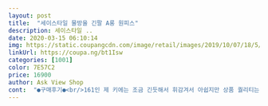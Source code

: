 ```yaml
---
layout: post 
title:  "세이스타일 물방울 긴팔 A롱 원피스" 
description: 세이스타일 ..
date: 2020-03-15 06:10:14 
img: https://static.coupangcdn.com/image/retail/images/2019/10/07/18/5/8f21c4f8-95cb-41dd-adce-c026ca4b3608.jpg 
linkUrl: https://coupa.ng/bt1Isw 
categories: [1001] 
color: 7E57C2 
price: 16900 
author: Ask View Shop 
cont:  "●구매후기●<br/>161인 제 키에는 조금 긴듯해서 휘감겨서 아쉽지만 상품 퀄리티는 좋으니 나중에 다른 원피스 사러 또 들러야 겠어요.<br/><br/>5~7천원이였음 가성비 ㅆㅅㅌㅊ<br/>가격은 불만족 핏은 만족한 제품... <br/><br/>그래도 막상 입으니 핏은 예쁨 길이도 길어서 하체비만 가리기쌉가능 ... <br/> 몸매에 따라 다양한느낌으로 호불호 갈릴듯<br/>그럭저럭 옷은 맘에들지만  가격생각하면 맘에안드네요.<br/>.<br/><br/>긴팔 홈웨어를 여기저기 찾고 있었는데 득템이네요.<br/><br/>늘 입고 있는 세♡스킨 보다 보풀도 없고, 두께감도 좀 있어서 훨 좋은듯요.<br/> 구김도 없는 소재라 여행갈때도 둘둘 말아 넣으면 되니 편할 듯 하네요.<br/><br/>동대문 도매시장에서 대봉으로 떼다 비싸게 파는느낌?<br/>딱 인터넷쇼핑몰 저렴이느낌... <br/><br/>만원정도였으면 가성비평타쳤다 할정도 느낌?<br/>비싸고 예쁜 잠옷 느낌 ㅋㅋㅋㅋ.<br/>.<br/><br/>생각보다 활용도 낮아서 한번밖에 못입었네요<br/>솔직히 이돈주고 살만한 제품은 아닌듯.<br/>.<br/>생각보다 엄청얇고<br/>아 글고 물방울무늬라고 써져있는데 물방울이라기보단 불특정다수의 동그라미들 박혀있는데 뭐 입으면 별 느낌없긴함<br/>아 쭉쭉 늘어나는 재질이라 입으면 엄청 편해요<br/>오.<br/>.<br/> 무게감은 있는데 탱글탱글 하고 신축성 없어서 좋아요.<br/><br/>위에도 썼지만 냉장고바지 입은듯한 편안함.<br/>.<br/> 입고자도 편안함... <br/><br/>재질도 약간 까슬거리는? 하늘하늘한 재질.<br/>.<br/> 냉장고바지 재질이라해야되나?<br/>정말 생각보다 낙낙하네요 기장도 롱~한 팔길이도 손목을 넘겨서 칠부로 만들까 어쩔까 생각중이고 저 평소에55입는데 품도 약간 낙낙하고 살짝 나온 똥배정도는 감싸줄 정도는 되는것 같고요, 예쁘기는 하는데 넘 드레시해서 봄날 하나만 입고 돌아다니기는 약간 민망 할것 같아요 이건 개인적인 성향에따라 다르겠지만.<br/>.<br/>어쨋든 가디건이라도 걸치고 그러면 멀리까지는 아니어도 동네에서는 가능할듯 그냥 홈웨라 생각하면 될듯<br/>후기입니다 치마를 집에서만 입기에 아까울듯해서 기장과 팔길이를 세탁소에 맡겨서 조금 즐였습니다.<br/>확실히 느낌이 좀 사네요 발목아래까지 내려왔던것을 발목에서 조금위로 줄이고 팔소매를 딱 손목있는데까지 줄이니 읏이 정말 핏이 확 살아나고 따뜻한 날 하나만 입고 외출해도 손색이 없는 차르르한 원피스가 되었어요ㅋ덕븐에 옷하나 잘 건진 기분입니다 개인취향에 맞게 잘 조절해서 입으면 될듯 싶어요^^;<br/>" 
---
```

